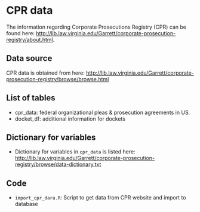 # CPR data

The information regarding Corporate Prosecutions Registry (CPR) can be found here: http://lib.law.virginia.edu/Garrett/corporate-prosecution-registry/about.html. 

## Data source

CPR data is obtained from here: http://lib.law.virginia.edu/Garrett/corporate-prosecution-registry/browse/browse.html


## List of tables

- cpr_data: federal organizational pleas & prosecution agreements in US.
- docket_df: additional information for dockets


## Dictionary for variables

- Dictionary for variables in `cpr_data` is listed here: http://lib.law.virginia.edu/Garrett/corporate-prosecution-registry/browse/data-dictionary.txt


## Code
- `import_cpr_dara.R`: Script to get data from CPR website and import to database

